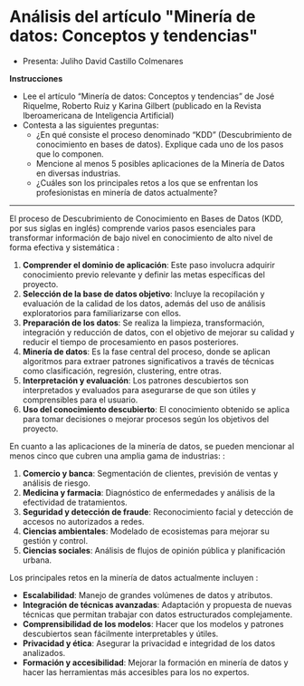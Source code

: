 # Análisis del artículo "Minería de datos: Conceptos y tendencias"

- Presenta: Juliho David Castillo Colmenares

**Instrucciones**
- Lee el artículo “Minería de datos: Conceptos y tendencias” de José Riquelme, Roberto Ruiz y Karina Gilbert (publicado en la Revista Iberoamericana de Inteligencia Artificial)
- Contesta a las siguientes preguntas:
  - ¿En qué consiste el proceso denominado “KDD” (Descubrimiento de conocimiento en  bases de datos). Explique cada uno de los pasos que lo componen.
  - Mencione al menos 5 posibles aplicaciones de la Minería de Datos en diversas industrias.
  - ¿Cuáles son los principales retos a los que se enfrentan los profesionistas en minería de datos actualmente?

----- 

El proceso de Descubrimiento de Conocimiento en Bases de Datos (KDD, por sus siglas en inglés) comprende varios pasos esenciales para transformar información de bajo nivel en conocimiento de alto nivel de forma efectiva y sistemática :

1. **Comprender el dominio de aplicación**: Este paso involucra adquirir conocimiento previo relevante y definir las metas específicas del proyecto.
2. **Selección de la base de datos objetivo**: Incluye la recopilación y evaluación de la calidad de los datos, además del uso de análisis exploratorios para familiarizarse con ellos.
3. **Preparación de los datos**: Se realiza la limpieza, transformación, integración y reducción de datos, con el objetivo de mejorar su calidad y reducir el tiempo de procesamiento en pasos posteriores.
4. **Minería de datos**: Es la fase central del proceso, donde se aplican algoritmos para extraer patrones significativos a través de técnicas como clasificación, regresión, clustering, entre otras.
5. **Interpretación y evaluación**: Los patrones descubiertos son interpretados y evaluados para asegurarse de que son útiles y comprensibles para el usuario.
6. **Uso del conocimiento descubierto**: El conocimiento obtenido se aplica para tomar decisiones o mejorar procesos según los objetivos del proyecto.

En cuanto a las aplicaciones de la minería de datos, se pueden mencionar al menos cinco que cubren una amplia gama de industrias: :

1. **Comercio y banca**: Segmentación de clientes, previsión de ventas y análisis de riesgo.
2. **Medicina y farmacia**: Diagnóstico de enfermedades y análisis de la efectividad de tratamientos.
3. **Seguridad y detección de fraude**: Reconocimiento facial y detección de accesos no autorizados a redes.
4. **Ciencias ambientales**: Modelado de ecosistemas para mejorar su gestión y control.
5. **Ciencias sociales**: Análisis de flujos de opinión pública y planificación urbana.

Los principales retos en la minería de datos actualmente incluyen :

- **Escalabilidad**: Manejo de grandes volúmenes de datos y atributos.
- **Integración de técnicas avanzadas**: Adaptación y propuesta de nuevas técnicas que permitan trabajar con datos estructurados complejamente.
- **Comprensibilidad de los modelos**: Hacer que los modelos y patrones descubiertos sean fácilmente interpretables y útiles.
- **Privacidad y ética**: Asegurar la privacidad e integridad de los datos analizados.
- **Formación y accesibilidad**: Mejorar la formación en minería de datos y hacer las herramientas más accesibles para los no expertos.